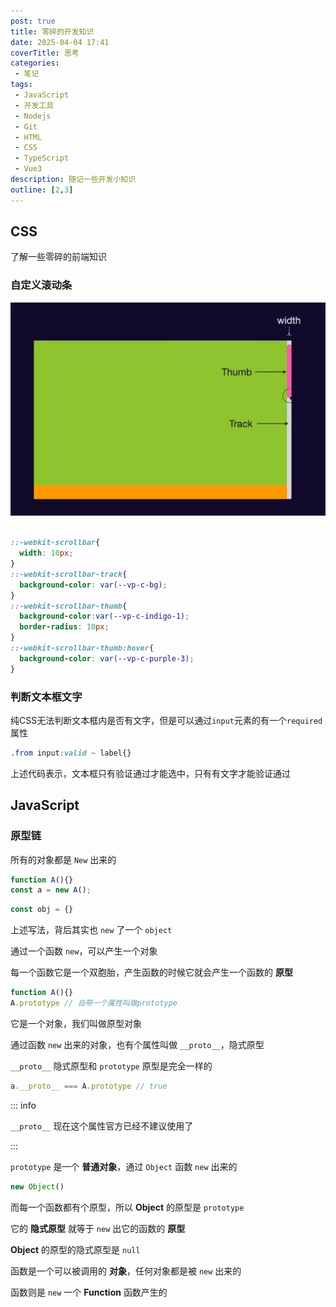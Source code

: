 ```yaml
---
post: true
title: 零碎的开发知识
date: 2025-04-04 17:41
coverTitle: 思考
categories: 
 - 笔记
tags:
 - JavaScript
 - 开发工具
 - Nodejs
 - Git
 - HTML
 - CSS
 - TypeScript
 - Vue3
description: 随记一些开发小知识
outline: [2,3]
---
```


## CSS

了解一些零碎的前端知识

### 自定义滚动条

![image-20250220223401929](./assets/image-20250220223401929.png)

```css

::-webkit-scrollbar{
  width: 10px;
}
::-webkit-scrollbar-track{
  background-color: var(--vp-c-bg);
}
::-webkit-scrollbar-thumb{
  background-color:var(--vp-c-indigo-1);
  border-radius: 10px;
}
::-webkit-scrollbar-thumb:hover{
  background-color: var(--vp-c-purple-3);
}

```

### 判断文本框文字

纯CSS无法判断文本框内是否有文字，但是可以通过`input`元素的有一个`required`属性

```css
.from input:valid ~ label{}	
```

上述代码表示，文本框只有验证通过才能选中，只有有文字才能验证通过

## JavaScript

### 原型链

所有的对象都是 `New` 出来的

```js
function A(){}
const a = new A();
```

```js
const obj = {}
```

上述写法，背后其实也 `new` 了一个 `object`

通过一个函数 `new`，可以产生一个对象

每一个函数它是一个双胞胎，产生函数的时候它就会产生一个函数的 **原型**

```js
function A(){}
A.prototype	// 自带一个属性叫做prototype
```

它是一个对象，我们叫做原型对象

通过函数 `new` 出来的对象，也有个属性叫做 `__proto__`，隐式原型

`__proto__` 隐式原型和 `prototype` 原型是完全一样的

```js
a.__proto__ === A.prototype	// true
```

::: info

`__proto__` 现在这个属性官方已经不建议使用了

:::

`prototype` 是一个 **普通对象**，通过 `Object` 函数 `new` 出来的

```js
new Object()
```

而每一个函数都有个原型，所以 **Object** 的原型是 `prototype`

它的 **隐式原型** 就等于 `new` 出它的函数的 **原型**

**Object** 的原型的隐式原型是 `null`

函数是一个可以被调用的 **对象**，任何对象都是被 `new` 出来的

函数则是 `new` 一个 **Function** 函数产生的

